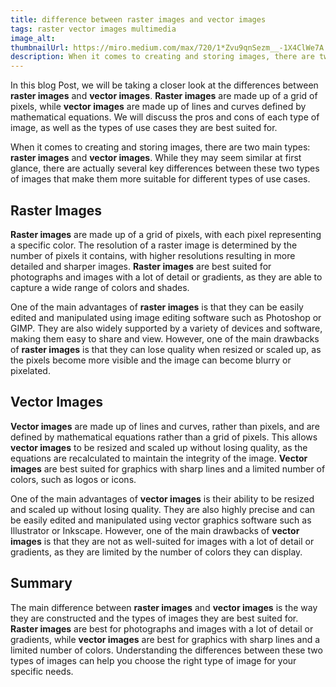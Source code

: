 ```yaml
---
title: difference between raster images and vector images
tags: raster vector images multimedia
image_alt:
thumbnailUrl: https://miro.medium.com/max/720/1*Zvu9qnSezm__-1X4ClWe7A.webp
description: When it comes to creating and storing images, there are two main types, raster images and vector images. While they may seem similar at first glance, there are actually several key differences between these two types of images that make them more suitable for different types of use cases.
---
```


In this blog Post, we will be taking a closer look at the differences between **raster images** and **vector images**. **Raster images** are made up of a grid of pixels, while **vector images** are made up of lines and curves defined by mathematical equations. We will discuss the pros and cons of each type of image, as well as the types of use cases they are best suited for.

When it comes to creating and storing images, there are two main types: **raster images** and **vector images**. While they may seem similar at first glance, there are actually several key differences between these two types of images that make them more suitable for different types of use cases.

## Raster Images

**Raster images** are made up of a grid of pixels, with each pixel representing a specific color. The resolution of a raster image is determined by the number of pixels it contains, with higher resolutions resulting in more detailed and sharper images. **Raster images** are best suited for photographs and images with a lot of detail or gradients, as they are able to capture a wide range of colors and shades.

One of the main advantages of **raster images** is that they can be easily edited and manipulated using image editing software such as Photoshop or GIMP. They are also widely supported by a variety of devices and software, making them easy to share and view. However, one of the main drawbacks of **raster images** is that they can lose quality when resized or scaled up, as the pixels become more visible and the image can become blurry or pixelated.

## Vector Images

**Vector images** are made up of lines and curves, rather than pixels, and are defined by mathematical equations rather than a grid of pixels. This allows **vector images** to be resized and scaled up without losing quality, as the equations are recalculated to maintain the integrity of the image. **Vector images** are best suited for graphics with sharp lines and a limited number of colors, such as logos or icons.

One of the main advantages of **vector images** is their ability to be resized and scaled up without losing quality. They are also highly precise and can be easily edited and manipulated using vector graphics software such as Illustrator or Inkscape. However, one of the main drawbacks of **vector images** is that they are not as well-suited for images with a lot of detail or gradients, as they are limited by the number of colors they can display.

## Summary

The main difference between **raster images** and **vector images** is the way they are constructed and the types of images they are best suited for. **Raster images** are best for photographs and images with a lot of detail or gradients, while **vector images** are best for graphics with sharp lines and a limited number of colors. Understanding the differences between these two types of images can help you choose the right type of image for your specific needs.
